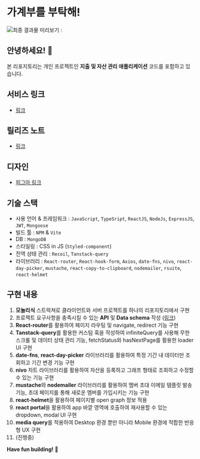 # 가계부를 부탁해!

![최종 결과물 미리보기 :](/client/public/img-cover.png)


## 안녕하세요! 👋

본 리포지토리는 개인 프로젝트인 **지출 및 자산 관리 애플리케이션** 코드를 포함하고 있습니다.

## 서비스 링크
- [링크](http://35.231.16.39)

## 릴리즈 노트
- [링크](https://github.com/Ji-hoon/Home-accountant/wiki/Release-Note)

## 디자인

- [피그마 링크](https://www.figma.com/file/YlqmZ5JlnnyksInDIHRTHJ/HomeAccountBook_mockup?type=design&node-id=0%3A1&mode=design&t=gw0H9wPStNi7CLhV-1)

## 기술 스택
- 사용 언어 & 프레임워크 : `JavaScript`, `TypeSript`, `ReactJS`, `NodeJs`, `ExpressJS`, `JWT`, `Mongoose`
- 빌드 툴 : `NPM` & `Vite`
- DB : `MongoDB`
- 스타일링 : CSS in JS (`Styled-component`)
- 전역 상태 관리 : `Recoil`, `Tanstack-query`
- 라이브러리 : `React-router`, `React-hook-form`, `Axios`, `date-fns`, `nivo`, `react-day-picker`, `mustache`, `react-copy-to-clipboard`, `nodemailer`, `rsuite`, `react-helmet`

## 구현 내용

1. **모놀리식** 스트럭쳐로 클라이언트와 서버 프로젝트를 하나의 리포지토리에서 구현
2. 프로젝트 요구사항을 충족시킬 수 있는 **API** 및 **Data schema** 작성 ([링크](https://stellar-rook-e9e.notion.site/API-Schema-6e29ae767fa84d8abc7b6aefc8c0ccc3?pvs=4))
3. **React-router**를 활용하여 페이지 라우팅 및 navigate, redirect 기능 구현
4. **Tanstack-query**를 활용한 커스텀 훅을 작성하여 infiniteQuery를 사용해 무한 스크롤 및 데이터 상태 관리 기능, fetchStatus와 hasNextPage를 활용한 loader UI 구현
5. **date-fns**, **react-day-picker** 라이브러리를 활용하여 특정 기간 내 데이터만 조회하고 기간 변경 기능 구현
6. **nivo** 차트 라이브러리를 활용하여 자산을 등록하고 그래프 형태로 조회하고 수정할 수 있는 기능 구현
7. **mustache**와 **nodemailer** 라이브러리를 활용하여 멤버 초대 이메일 템플릿 발송 기능, 초대 페이지를 통해 새로운 멤버를 가입시키는 기능 구현
8. **react-helmet**을 활용하여 페이지별 open graph 정보 적용
9. **react portal**을 활용하여 app 바깥 영역에 호출하여 재사용할 수 있는 dropdown, modal UI 구현
10. **media query**를 적용하여 Desktop 환경 뿐만 아니라 Mobile 환경에 적합한 반응형 UX 구현
11. (진행중)

**Have fun building!** 🚀
